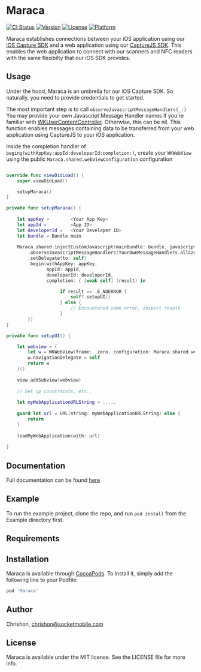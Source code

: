 # Maraca

[![CI Status](https://img.shields.io/travis/Chrishon/Maraca.svg?style=flat)](https://travis-ci.org/Chrishon/Maraca)
[![Version](https://img.shields.io/cocoapods/v/Maraca.svg?style=flat)](https://cocoapods.org/pods/Maraca)
[![License](https://img.shields.io/cocoapods/l/Maraca.svg?style=flat)](https://cocoapods.org/pods/Maraca)
[![Platform](https://img.shields.io/cocoapods/p/Maraca.svg?style=flat)](https://cocoapods.org/pods/Maraca)

Maraca establishes connections between your iOS application using our [iOS Capture SDK](https://github.com/SocketMobile/cocoapods-capture) and a web application using our [CaptureJS SDK](https://docs.socketmobile.com/capturejs/en/latest/gettingStarted.html). This enables the web application to connect with our scanners and NFC readers with the same flexibilty that our iOS SDK provides.

## Usage

Under the hood, Maraca is an umbrella for our iOS Capture SDK. So naturally, you need to provide credentials to get started. 

The most important step is to call `observeJavascriptMessageHandlers(_:)`
You may provide your own Javascript Message Handler names if you're familiar with [WKUserContentController](https://developer.apple.com/documentation/webkit/wkusercontentcontroller). Otherwise, this can be nil.
This function enables messages containing data to be transferred from your web application using CaptureJS to your iOS application.

Inside the completion handler of `beging(withAppKey:appId:developerId:completion:)`, create your `WKWebView` using the public `Maraca.shared.webViewConfiguration` configuration

```swift

override func viewDidLoad() {
    super.viewDidLoad()

    setupMaraca()
}

private func setupMaraca() {
    
    let appKey =        <Your App Key>
    let appId =         <App ID>
    let developerId =   <Your Developer ID>
    let bundle = Bundle.main
    
    Maraca.shared.injectCustomJavascript(mainBundle: bundle, javascriptFileNames: ["getInputForDecodedData"])
        .observeJavascriptMessageHandlers(YourOwnMessageHandlers.allCases.map { $0.rawValue })
        .setDelegate(to: self)
        .begin(withAppKey: appKey,
               appId: appId,
               developerId: developerId,
               completion: { [weak self] (result) in

                    if result == .E_NOERROR {
                        self?.setupUI()
                    } else {
                        // Encountered some error, inspect result
                    }
        })
}

private func setupUI() {

    let webview = {
        let w = WKWebView(frame: .zero, configuration: Maraca.shared.webViewConfiguration)
        w.navigationDelegate = self
        return w
    }()
    
    view.addSubview(webview)
    
    // Set up constraints, etc..
    
    let myWebApplicationURLString = .....
    
    guard let url = URL(string: myWebApplicationURLString) else {
        return
    }
    
    loadMyWebApplication(with: url)
    
}

```

## Documentation

Full documentation can be found [here](https://docs.socketmobile.com/rumba/en/latest/maraca.html)

## Example

To run the example project, clone the repo, and run `pod install` from the Example directory first.

## Requirements

## Installation

Maraca is available through [CocoaPods](https://cocoapods.org). To install
it, simply add the following line to your Podfile:

```ruby
pod 'Maraca'
```

## Author

Chrishon, chrishon@socketmobile.com

## License

Maraca is available under the MIT license. See the LICENSE file for more info.
